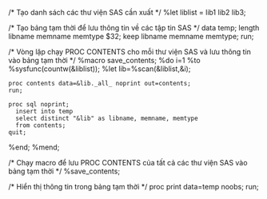 /* Tạo danh sách các thư viện SAS cần xuất */
%let liblist = lib1 lib2 lib3;

/* Tạo bảng tạm thời để lưu thông tin về các tập tin SAS */
data temp;
  length libname memname memtype $32;
  keep libname memname memtype;
run;

/* Vòng lặp chạy PROC CONTENTS cho mỗi thư viện SAS và lưu thông tin vào bảng tạm thời */
%macro save_contents;
  %do i=1 %to %sysfunc(countw(&liblist));
    %let lib=%scan(&liblist,&i);

    proc contents data=&lib._all_ noprint out=contents;
    run;

    proc sql noprint;
      insert into temp
      select distinct "&lib" as libname, memname, memtype
      from contents;
    quit;

  %end;
%mend;

/* Chạy macro để lưu PROC CONTENTS của tất cả các thư viện SAS vào bảng tạm thời */
%save_contents;

/* Hiển thị thông tin trong bảng tạm thời */
proc print data=temp noobs;
run;
